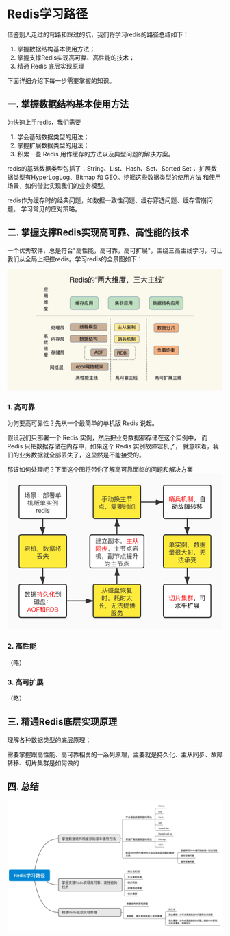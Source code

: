 # Redis学习路径

借鉴别人走过的弯路和踩过的坑，我们将学习redis的路径总结如下：
1. 掌握数据结构基本使用方法；
2. 掌握支撑Redis实现高可靠、高性能的技术；
3. 精通 Redis 底层实现原理

下面详细介绍下每一步需要掌握的知识。
## 一. 掌握数据结构基本使用方法
为快速上手redis，我们需要
1. 学会基础数据类型的用法；
2. 掌握扩展数据类型的用法；
3. 积累一些 Redis 用作缓存的方法以及典型问题的解决方案。

redis的基础数据类型包括了：String、List、Hash、Set、Sorted Set；
扩展数据类型有HyperLogLog、Bitmap 和 GEO。挖掘这些数据类型的使用方法
和使用场景，如何借此实现我们的业务模型。

redis作为缓存时的经典问题，如数据一致性问题、缓存穿透问题、缓存雪崩问题。
学习常见的应对策略。

## 二. 掌握支撑Redis实现高可靠、高性能的技术
一个优秀软件，总是符合"高性能，高可靠，高可扩展"，围绕三高主线学习，可让
我们从全局上把控redis。学习redis的全景图如下：

![img.png](Redis图/redis知识体系.png)
### 1. 高可靠
为何要高可靠性？先从一个最简单的单机版 Redis 说起。

假设我们只部署一个 Redis 实例，然后把业务数据都存储在这个实例中，
而 Redis 只把数据存储在内存中，如果这个 Redis 实例故障宕机了，
就意味着，我们的业务数据就全部丢失了，这显然是不能接受的。

那该如何处理呢？下面这个图将带你了解高可靠面临的问题和解决方案
![](Redis图/高可靠性思路图.jpg)

### 2. 高性能
（略）
### 3. 高可扩展
（略）

## 三. 精通Redis底层实现原理
理解各种数据类型的底层原理；

需要掌握跟高性能、高可靠相关的一系列原理，主要就是持久化、主从同步、故障转移、切片集群是如何做的

## 四. 总结
![img.png](Redis图/redis学习路径.png)
